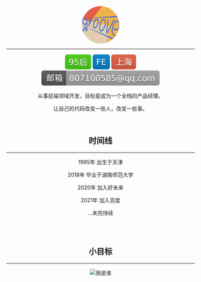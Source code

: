 <center>

 <img src="../oss/groove.jpeg" width = "100" height = "100" alt="图片名称" align=center style='border-radius: 50%'  />

---

![95](../oss/95.svg)
![FE](../oss/fe.svg)
![shanghai](../oss/shanghai.svg)
![email](../oss/email.svg)

</center>


<center>




从事前端领域开发，目标是成为一个全栈的产品经理。

让自己的代码改变一些人，改变一些事。

</br>

</center>
<center >

## 时间线

---

1995年 出生于天津
  
2018年 毕业于湖南师范大学

2020年 加入好未来

2021年 加入百度

...未完待续


</center>

</br>
</br>
<center>

## 小目标

---

![我是谁](https://ss0.bdstatic.com/70cFvHSh_Q1YnxGkpoWK1HF6hhy/it/u=2682618724,2098056066&fm=26&gp=0.jpg)

</center>

<center>

</center>